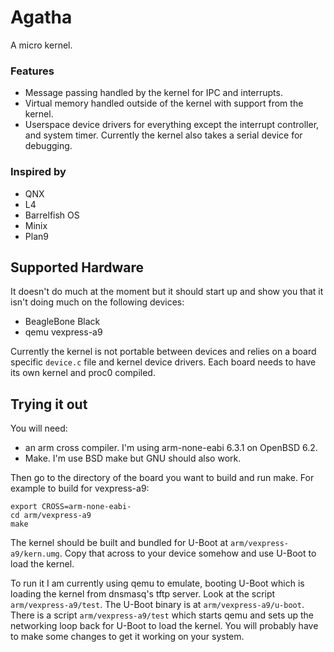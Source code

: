 # Agatha

A micro kernel.

### Features
	
- Message passing handled by the kernel for IPC
  and interrupts.
- Virtual memory handled outside of the kernel
  with support from the kernel.
- Userspace device drivers for everything except
  the interrupt controller, and system timer.
  Currently the kernel also takes a serial device
  for debugging.

### Inspired by

- QNX
- L4
- Barrelfish OS
- Minix
- Plan9

## Supported Hardware

It doesn't do much at the moment but it should start up and
show you that it isn't doing much on the following devices:

- BeagleBone Black
- qemu vexpress-a9 

Currently the kernel is not portable between devices and
relies on a board specific `device.c` file and kernel
device drivers. Each board
needs to have its own kernel and proc0 compiled.

## Trying it out

You will need:
- an arm cross compiler. I'm using arm-none-eabi
	6.3.1 on OpenBSD 6.2. 
- Make. I'm use BSD make but GNU should also work.

Then go to the directory of the board you want to build
and run make. For example to build for vexpress-a9:

```
export CROSS=arm-none-eabi-
cd arm/vexpress-a9
make
```

The kernel should be built and bundled for U-Boot
at `arm/vexpress-a9/kern.umg`. Copy that across to your device
somehow and use U-Boot to load the kernel.

To run it I am currently using qemu to emulate, booting
U-Boot which is loading the kernel from dnsmasq's tftp
server. Look at the script `arm/vexpress-a9/test`. The U-Boot
binary is at `arm/vexpress-a9/u-boot`. There is a script
`arm/vexpress-a9/test` which starts qemu and sets up
the networking loop back for U-Boot to load the kernel.
You will probably have to make some changes to get it working
on your system.


